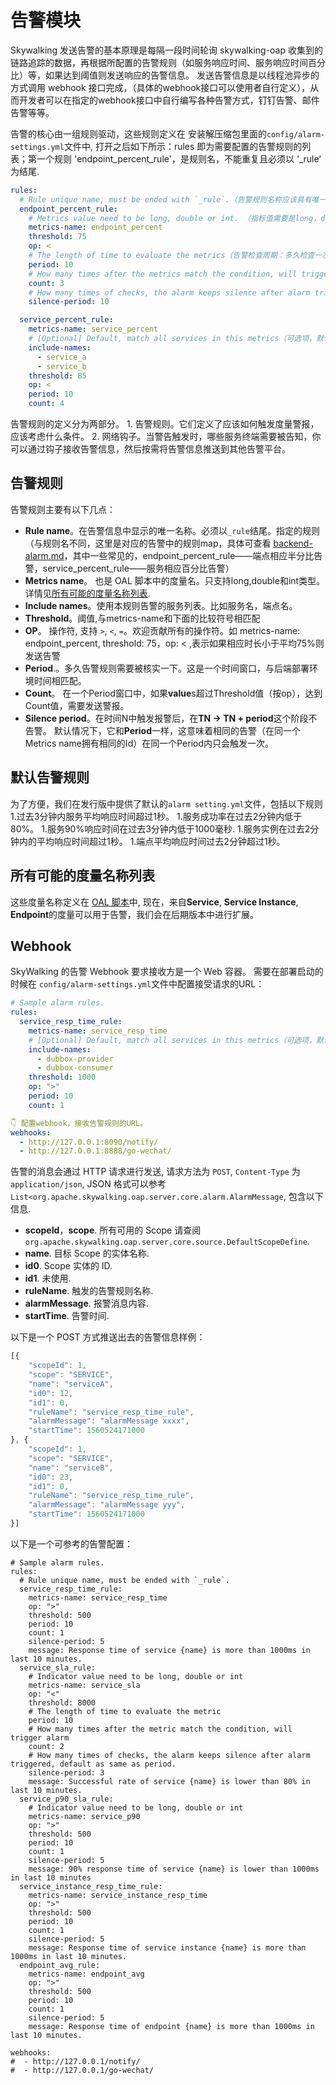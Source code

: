 # 告警模块

Skywalking 发送告警的基本原理是每隔一段时间轮询 skywalking-oap 收集到的链路追踪的数据，再根据所配置的告警规则（如服务响应时间、服务响应时间百分比）等，如果达到阈值则发送响应的告警信息。 发送告警信息是以线程池异步的方式调用 webhook 接口完成，（具体的webhook接口可以使用者自行定义），从而开发者可以在指定的webhook接口中自行编写各种告警方式，钉钉告警、邮件告警等等。

告警的核心由一组规则驱动，这些规则定义在 安装解压缩包里面的`config/alarm-settings.yml`文件中, 打开之后如下所示：rules 即为需要配置的告警规则的列表；第一个规则 'endpoint\_percent\_rule'，是规则名，不能重复且必须以 '\_rule' 为结尾.

```yaml
rules:
  # Rule unique name, must be ended with `_rule`.（告警规则名称应该具有唯一性，且必须以 `_rule` 结尾。）
  endpoint_percent_rule:
    # Metrics value need to be long, double or int. （指标值需要是long，double 或者 int）
    metrics-name: endpoint_percent
    threshold: 75
    op: <
    # The length of time to evaluate the metrics（告警检查周期：多久检查一次当前的指标数据是否符合告警规则，单位是分钟）
    period: 10
    # How many times after the metrics match the condition, will trigger alarm（累计达到多少次告警值后触发告警）
    count: 3
    # How many times of checks, the alarm keeps silence after alarm triggered, default as same as period.（忽略相同告警 message 的周期，默认与告警检查周期一致）
    silence-period: 10

  service_percent_rule:
    metrics-name: service_percent
    # [Optional] Default, match all services in this metrics（可选项，默认匹配所有服务）
    include-names:
      - service_a
      - service_b
    threshold: 85
    op: <
    period: 10
    count: 4
```

告警规则的定义分为两部分。 1. 告警规则。它们定义了应该如何触发度量警报，应该考虑什么条件。 2. 网络钩子。当警告触发时，哪些服务终端需要被告知，你可以通过钩子接收告警信息，然后按需将告警信息推送到其他告警平台。

## 告警规则

告警规则主要有以下几点：

* **Rule name**。在告警信息中显示的唯一名称。必须以`_rule`结尾。指定的规则（与规则名不同，这里是对应的告警中的规则map，具体可查看 [backend-alarm.md](https://github.com/apache/skywalking/blob/master/docs/en/setup/backend/backend-alarm.md#list-of-all-potential-metrics-name)，其中一些常见的，endpoint\_percent\_rule——端点相应半分比告警，service\_percent\_rule——服务相应百分比告警）
* **Metrics name**。 也是 OAL 脚本中的度量名。只支持long,double和int类型。详情见[所有可能的度量名称列表](alarm.md#所有可能的度量名称列表).
* **Include names**。使用本规则告警的服务列表。比如服务名，端点名。
* **Threshold**。阈值,与metrics-name和下面的比较符号相匹配
* **OP**。 操作符, 支持 `>`, `<`, `=`。欢迎贡献所有的操作符。如 metrics-name: endpoint\_percent, threshold: 75，op: &lt; ,表示如果相应时长小于平均75%则发送告警
* **Period**.。多久告警规则需要被核实一下。这是一个时间窗口，与后端部署环境时间相匹配。    
* **Count**。 在一个Period窗口中，如果**value**s超过Threshold值（按op），达到Count值，需要发送警报。
* **Silence period**。在时间N中触发报警后，在**TN -&gt; TN + period**这个阶段不告警。 默认情况下，它和**Period**一样，这意味着相同的告警（在同一个Metrics name拥有相同的Id）在同一个Period内只会触发一次。

## 默认告警规则

为了方便，我们在发行版中提供了默认的`alarm setting.yml`文件，包括以下规则 1.过去3分钟内服务平均响应时间超过1秒。 1.服务成功率在过去2分钟内低于80%。 1.服务90%响应时间在过去3分钟内低于1000毫秒. 1.服务实例在过去2分钟内的平均响应时间超过1秒。 1.端点平均响应时间过去2分钟超过1秒。

## 所有可能的度量名称列表

这些度量名称定义在 [OAL 脚本](https://github.com/apache/skywalking/blob/master/oap-server/server-starter/src/main/resources/official_analysis.oal)中, 现在，来自**Service**, **Service Instance**, **Endpoint**的度量可以用于告警，我们会在后期版本中进行扩展。

## Webhook

SkyWalking 的告警 Webhook 要求接收方是一个 Web 容器。 需要在部署启动的时候在 `config/alarm-settings.yml`文件中配置接受请求的URL：

```yaml
# Sample alarm rules.
rules:
  service_resp_time_rule:
    metrics-name: service_resp_time
    # [Optional] Default, match all services in this metrics（可选项，默认匹配所有服务）
    include-names:
      - dubbox-provider
      - dubbox-consumer
    threshold: 1000
    op: ">"
    period: 10
    count: 1

👇 配置webhook，接收告警规则的URL。
webhooks: 
  - http://127.0.0.1:8090/notify/
  - http://127.0.0.1:8888/go-wechat/
```

告警的消息会通过 HTTP 请求进行发送, 请求方法为 `POST`, `Content-Type` 为 `application/json`, JSON 格式可以参考 `List<org.apache.skywalking.oap.server.core.alarm.AlarmMessage`, 包含以下信息.

* **scopeId**，**scope**. 所有可用的 Scope 请查阅 `org.apache.skywalking.oap.server.core.source.DefaultScopeDefine`.
* **name**. 目标 Scope 的实体名称.
* **id0**. Scope 实体的 ID.
* **id1**. 未使用.
* **ruleName**. 触发的告警规则名称.
* **alarmMessage**. 报警消息内容.
* **startTime**. 告警时间.

以下是一个 POST 方式推送出去的告警信息样例：

```javascript
[{
    "scopeId": 1, 
    "scope": "SERVICE",
    "name": "serviceA", 
    "id0": 12,  
    "id1": 0,  
    "ruleName": "service_resp_time_rule",
    "alarmMessage": "alarmMessage xxxx",
    "startTime": 1560524171000
}, {
    "scopeId": 1,
    "scope": "SERVICE",
    "name": "serviceB",
    "id0": 23,
    "id1": 0,
    "ruleName": "service_resp_time_rule",
    "alarmMessage": "alarmMessage yyy",
    "startTime": 1560524171000
}]
```

以下是一个可参考的告警配置：

```text
# Sample alarm rules.
rules:
  # Rule unique name, must be ended with `_rule`.
  service_resp_time_rule:
    metrics-name: service_resp_time
    op: ">"
    threshold: 500
    period: 10
    count: 1
    silence-period: 5
    message: Response time of service {name} is more than 1000ms in last 10 minutes.
  service_sla_rule:
    # Indicator value need to be long, double or int
    metrics-name: service_sla
    op: "<"
    threshold: 8000
    # The length of time to evaluate the metric
    period: 10
    # How many times after the metric match the condition, will trigger alarm
    count: 2
    # How many times of checks, the alarm keeps silence after alarm triggered, default as same as period.
    silence-period: 3
    message: Successful rate of service {name} is lower than 80% in last 10 minutes.
  service_p90_sla_rule:
    # Indicator value need to be long, double or int
    metrics-name: service_p90
    op: ">"
    threshold: 500
    period: 10
    count: 1
    silence-period: 5
    message: 90% response time of service {name} is lower than 1000ms in last 10 minutes
  service_instance_resp_time_rule:
    metrics-name: service_instance_resp_time
    op: ">"
    threshold: 500
    period: 10
    count: 1
    silence-period: 5
    message: Response time of service instance {name} is more than 1000ms in last 10 minutes.
  endpoint_avg_rule:
    metrics-name: endpoint_avg
    op: ">"
    threshold: 500
    period: 10
    count: 1
    silence-period: 5
    message: Response time of endpoint {name} is more than 1000ms in last 10 minutes.

webhooks:
#  - http://127.0.0.1/notify/
#  - http://127.0.0.1/go-wechat/
```

